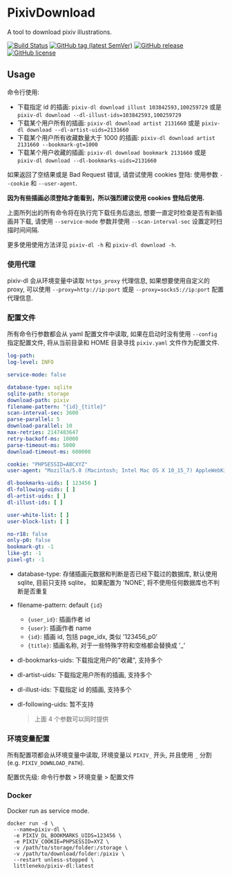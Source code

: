 # PixivDownload

A tool to download pixiv illustrations.

[![Build Status](https://github.com/littleneko/pixivdownload/actions/workflows/release.yml/badge.svg)](https://github.com/littleneko/pixivdownload/actions)
[![GitHub tag (latest SemVer)](https://img.shields.io/github/tag/littleneko/pixivdownload.svg)](https://github.com/littleneko/pixivdownload/tags)
[![GitHub release](https://img.shields.io/github/release/littleneko/pixivdownload.svg)](https://github.com/littleneko/pixivdownload/releases)
[![GitHub license](https://img.shields.io/github/license/littleneko/pixivdownload.svg)](https://github.com/littleneko/pixivdownload/blob/main/LICENSE)

## Usage

命令行使用:

* 下载指定 id 的插画: `pixiv-dl download illust 103842593,100259729`
  或是 `pixiv-dl download --dl-illust-ids=103842593,100259729`
* 下载某个用户所有的插画: `pixiv-dl download artist 2131660` 或是 `pixiv-dl download --dl-artist-uids=2131660`
* 下载某个用户所有收藏数量大于 1000 的插画: `pixiv-dl download artist 2131660 --bookmark-gt=1000`
* 下载某个用户收藏的插画: `pixiv-dl download bookmark 2131660` 或是 `pixiv-dl download --dl-bookmarks-uids=2131660`

如果返回了空结果或是 Bad Request 错误, 请尝试使用 cookies 登陆: 使用参数 `--cookie` 和 `--user-agent`.

**因为有些插画必须登陆才能看到，所以强烈建议使用 cookies 登陆后使用.**

上面所列出的所有命令将在执行完下载任务后退出, 想要一直定时检查是否有新插画并下载, 请使用 `--service-mode`
参数并使用 `--scan-interval-sec` 设置定时扫描时间间隔.

更多使用使用方法详见 `pixiv-dl -h` 和 `pixiv-dl download -h`.

### 使用代理

pixiv-dl 会从环境变量中读取 `https_proxy` 代理信息, 如果想要使用自定义的 proxy, 可以使用 `--proxy=http://ip:port`
或是 `--proxy=socks5://ip:port` 配置代理信息.

### 配置文件

所有命令行参数都会从 yaml 配置文件中读取, 如果在启动时没有使用 `--config` 指定配置文件, 将从当前目录和 HOME
目录寻找 `pixiv.yaml` 文件作为配置文件.

```yaml
log-path:
log-level: INFO

service-mode: false

database-type: sqlite
sqlite-path: storage
download-path: pixiv
filename-pattern: "{id}_{title}"
scan-interval-sec: 3600
parse-parallel: 5
download-parallel: 10
max-retries: 2147483647
retry-backoff-ms: 10000
parse-timeout-ms: 5000
download-timeout-ms: 600000

cookie: "PHPSESSID=ABCXYZ"
user-agent: "Mozilla/5.0 (Macintosh; Intel Mac OS X 10_15_7) AppleWebKit/537.36 (KHTML, like Gecko) Chrome/108.0.0.0 Safari/537.36"

dl-bookmarks-uids: [ 123456 ]
dl-following-uids: [ ]
dl-artist-uids: [ ]
dl-illust-ids: [ ]

user-white-list: [ ]
user-block-list: [ ]

no-r18: false
only-p0: false
bookmark-gt: -1
like-gt: -1
pixel-gt: -1
```

* database-type: 存储插画元数据和判断是否已经下载过的数据库, 默认使用 sqlite, 目前只支持 sqlite， 如果配置为 'NONE',
  将不使用任何数据库也不判断是否重复
* filename-pattern: default `{id}`
    * `{user_id}`: 插画作者 id
    * `{user}`: 插画作者 name
    * `{id}`: 插画 id, 包括 page_idx, 类似 '123456_p0'
    * `{title}`: 插画名称, 对于一些特殊字符和空格都会替换成 '_'
* dl-bookmarks-uids: 下载指定用户的"收藏", 支持多个
* dl-artist-uids: 下载指定用户所有的插画, 支持多个
* dl-illust-ids: 下载指定 id 的插画, 支持多个
* dl-following-uids: 暂不支持

  > 上面 4 个参数可以同时提供

### 环境变量配置

所有配置项都会从环境变量中读取, 环境变量以 `PIXIV_` 开头, 并且使用 `_` 分割 (e.g. `PIXIV_DOWNLOAD_PATH`).

配置优先级: 命令行参数 > 环境变量 > 配置文件

### Docker

Docker run as service mode.

```shell
docker run -d \
  --name=pixiv-dl \
  -e PIXIV_DL_BOOKMARKS_UIDS=123456 \
  -e PIXIV_COOKIE=PHPSESSID=XYZ \
  -v /path/to/storage/folder:/storage \
  -v /path/to/download/folder:/pixiv \
  --restart unless-stopped \
  littleneko/pixiv-dl:latest
```
